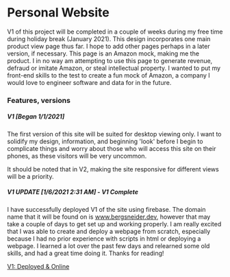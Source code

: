 # Personal Website 

V1 of this project will be completed in a couple of weeks during my free time during holiday break (January 2021). This design incorporates one main product view page thus far. I hope to add other pages perhaps in a later version, if necessary. This page is an Amazon mock, making me the product. I in no way am attempting to use this page to generate revenue, defraud or imitate Amazon, or steal intellectual property. I wanted to put my front-end skills to the test to create a fun mock of Amazon, a company I would love to engineer software and data for in the future.

### Features, versions

##### V1 [Began 1/1/2021]

The first version of this site will be suited for desktop viewing only. I want to solidify my design, information, and beginning 'look' before I begin to complicate things and worry about those who will access this site on their phones, as these visitors will be very uncommon.

It should be noted that in V2, making the site responsive for different views will be a priority.

##### V1 UPDATE [1/6/2021 2:31 AM] - V1 Complete

I have successfully deployed V1 of the site using firebase. The domain name that it will be found on is www.bergsneider.dev, however that may take a couple of days to get set up and working properly. I am really excited that I was able to create and deploy a webpage from scratch, especially because I had no prior experience with scripts in html or deploying a webpage. I learned a lot over the past few days and relearned some old skills, and had a great time doing it. Thanks for reading!

[V1: Deployed & Online](https://youtu.be/kLNYRYyqgr4)
